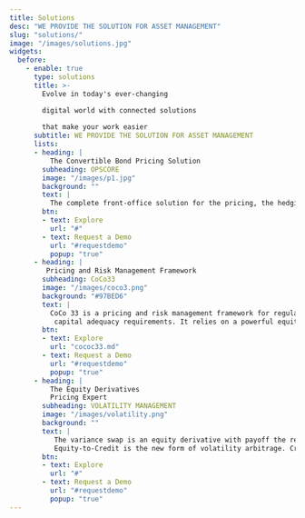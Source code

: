 ```yaml
---
title: Solutions
desc: "WE PROVIDE THE SOLUTION FOR ASSET MANAGEMENT"
slug: "solutions/"
image: "/images/solutions.jpg"
widgets:
  before:
    - enable: true
      type: solutions
      title: >-
        Evolve in today's ever-changing    

        digital world with connected solutions    
        
        that make your work easier
      subtitle: WE PROVIDE THE SOLUTION FOR ASSET MANAGEMENT
      lists:
      - heading: |
          The Convertible Bond Pricing Solution
        subheading: OPSCORE
        image: "/images/p1.jpg"
        background: ""
        text: |
          The complete front-office solution for the pricing, the hedging and the analysis of convertible securities. It consists of three components: a data model of            terms  and conditions, a pricing engine and an excel front-end.   
        btn:
        - text: Explore
          url: "#"
        - text: Request a Demo
          url: "#requestdemo"
          popup: "true"
      - heading: |
         Pricing and Risk Management Framework
        subheading: CoCo33
        image: "/images/coco3.png"
        background: "#97BED6"
        text: |
          CoCo 33 is a pricing and risk management framework for regulatory capital securities issued by banks following the Basel III
           capital adequacy requirements. It relies on a powerful equity-to-credit regime switching reduced form model with stochastic bail-in intensities and                    stochastic credit to analyse AT1 CoCo bonds, perpetual non-cumulative preferred shares and Tier 2 bonds issued by banks.
        btn:
        - text: Explore
          url: "cococ33.md"
        - text: Request a Demo
          url: "#requestdemo"
          popup: "true"
      - heading: |
          The Equity Derivatives 
          Pricing Expert
        subheading: VOLATILITY MANAGEMENT
        image: "/images/volatility.png"
        background: ""
        text: |
           The variance swap is an equity derivative with payoff the realized variance of the underlying equity or index.
           Equity-to-Credit is the new form of volatility arbitrage. Credit risk (through the probability of the underlying equity jumping to zero) adds a component to            option premium that cannot be financed by the usual rebalancing of the delta hedge issuing from the Black-Scholes-Merton model
        btn:
        - text: Explore
          url: "#"
        - text: Request a Demo
          url: "#requestdemo"
          popup: "true"
---
```


